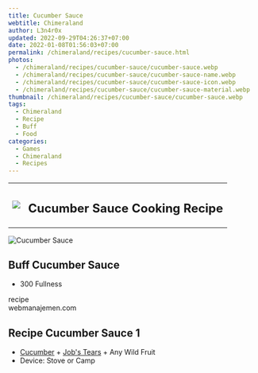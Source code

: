 ```yaml
---
title: Cucumber Sauce
webtitle: Chimeraland
author: L3n4r0x
updated: 2022-09-29T04:26:37+07:00
date: 2022-01-08T01:56:03+07:00
permalink: /chimeraland/recipes/cucumber-sauce.html
photos:
  - /chimeraland/recipes/cucumber-sauce/cucumber-sauce.webp
  - /chimeraland/recipes/cucumber-sauce/cucumber-sauce-name.webp
  - /chimeraland/recipes/cucumber-sauce/cucumber-sauce-icon.webp
  - /chimeraland/recipes/cucumber-sauce/cucumber-sauce-material.webp
thumbnail: /chimeraland/recipes/cucumber-sauce/cucumber-sauce.webp
tags:
  - Chimeraland
  - Recipe
  - Buff
  - Food
categories:
  - Games
  - Chimeraland
  - Recipes
---
```


<section id="bootstrap-wrapper"><link rel="stylesheet" href="https://cdn.statically.io/gh/dimaslanjaka/Web-Manajemen/40ac3225/css/bootstrap-4.5-wrapper.css"/><div class="row mb-2"><div class="col-md-12 mb-2"><table class="table" id="post-info"><tbody><tr><td><img class="d-inline-block me-2" src="/chimeraland/recipes/cucumber-sauce/cucumber-sauce-icon.webp" width="auto" height="auto"/></td><td><h1 class="fs-5">Cucumber Sauce Cooking Recipe</h1></td></tr></tbody></table></div></div><div class="card mb-2"><div class="row g-0"><div class="col-sm-4 position-relative mb-2"><img src="/chimeraland/recipes/cucumber-sauce/cucumber-sauce-material.webp" class="card-img fit-cover w-100 h-100" alt="Cucumber Sauce" data-fancybox="true"/></div><div class="col-sm-8 mb-2"><div class="card-body"><h2 class="card-title fs-5">Buff Cucumber Sauce</h2><div class="card-text"><ul><li>300 Fullness</li></ul></div><span class="badge rounded-pill bg-dark">recipe</span></div><div class="card-footer text-end text-muted">webmanajemen.com</div></div></div></div><div class="row mb-2"><div class="col-12 col-lg-6 recipe-item mb-2"><div class="card"><div class="card-body"><h2 class="card-title fs-5">Recipe Cucumber Sauce 1</h2><div class="card-text"><ul><li><a class="text-decoration-none" href="/chimeraland/materials/cucumber.html">Cucumber</a><span> + </span><a class="text-decoration-none" href="/chimeraland/materials/job&#x27;s-tears.html">Job&#x27;s Tears</a><span> + </span>Any Wild Fruit</li><li>Device: Stove or Camp</li></ul></div></div></div></div></div></section>